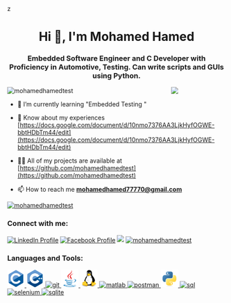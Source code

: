 z<h1 align="center"> Hi 👋, I'm Mohamed Hamed </h1>
<h3 align="center"> Embedded Software Engineer and C Developer with Proficiency in Automotive, Testing. Can write scripts and GUIs using Python.</h3>
<img src="https://github.com/mohamedabusrea/mohamedabusrea/blob/master/profile-img.png" align="right" width="25%"/>
<p align="left"> <img src="https://komarev.com/ghpvc/?username=mohamedhamedtest&label=Profile%20views&color=0e75b6&style=flat" alt="mohamedhamedtest" /> </p>

- 🌱 I’m currently learning "Embedded Testing "
  
- 📄 Know about my experiences [https://docs.google.com/document/d/10nmo7376AA3LjkHyfOGWE-bbtHDbTm44/edit](https://docs.google.com/document/d/10nmo7376AA3LjkHyfOGWE-bbtHDbTm44/edit)
 
- 👨‍💻 All of my projects are available at [https://github.com/mohamedhamedtest](https://github.com/mohamedhamedtest)

- 📫 How to reach me **mohamedhamed77770@gmail.com**

<p align="left"> <a href="https://github.com/ryo-ma/github-profile-trophy"><img src="https://github-profile-trophy.vercel.app/?username=mohamedhamedtest" alt="mohamedhamedtest" /></a> 
</p>

<h3 align="left">Connect with me:</h3>
<p align="left">
<a href="https://www.linkedin.com/in/mohamed-hamed-13818526b//" target="_blank" rel="noopener noreferrer"><img align="center" src="https://raw.githubusercontent.com/rahuldkjain/github-profile-readme-generator/master/src/images/icons/Social/linked-in-alt.svg" alt="LinkedIn Profile" height="50" width="50" /></a>
<a href="https://www.facebook.com/https://www.facebook.com/profile.php?id=61552022208006&mibextid=ZbWKwL/" target="_blank"><img align="center" src="https://raw.githubusercontent.com/rahuldkjain/github-profile-readme-generator/master/src/images/icons/Social/facebook.svg" alt="Facebook Profile" height="50" width="50" /></a>
 <a href="https://twitter.com/@mohamed70022725"><img src="https://img.shields.io/badge/twitter-%231FA1F1?style=flat&logo=twitter&logoColor=white"/></a>
<a href="https://www.hackerrank.com/profile/mohamedhamed7771" target="blank"><img align="center" src="https://raw.githubusercontent.com/rahuldkjain/github-profile-readme-generator/master/src/images/icons/Social/hackerrank.svg" alt="mohamedhamedtest" height="50" width="50" /></a>
</p>

<h3 align="left">Languages and Tools:</h3>
<p align="left"> <a href="https://www.cprogramming.com/" target="_blank" rel="noreferrer"> <img src="https://raw.githubusercontent.com/devicons/devicon/master/icons/c/c-original.svg" alt="c" width="40" height="40"/> </a> <a href="https://www.w3schools.com/cpp/" target="_blank" rel="noreferrer"> <img src="https://raw.githubusercontent.com/devicons/devicon/master/icons/cplusplus/cplusplus-original.svg" alt="cplusplus" width="40" height="40"/> </a> <a href="https://git-scm.com/" target="_blank" rel="noreferrer"> <img src="https://www.vectorlogo.zone/logos/git-scm/git-scm-icon.svg" alt="git" width="40" height="40"                                                                                                                                                                                                   href="https://www.java.com" target="_blank" rel="noreferrer"> <img src="https://raw.githubusercontent.com/devicons/devicon/master/icons/java/java-original.svg" alt="java" width="40" height="40"/> </a> <a href="https://www.linux.org/" target="_blank" rel="noreferrer"> <img src="https://raw.githubusercontent.com/devicons/devicon/master/icons/linux/linux-original.svg" alt="linux" width="40" height="40"/> </a> <a href="https://www.mathworks.com/" target="_blank" rel="noreferrer"> <img src="https://upload.wikimedia.org/wikipedia/commons/2/21/Matlab_Logo.png" alt="matlab" width="40" height="40"/> </a> <a href="https://postman.com" target="_blank" rel="noreferrer"> <img src="https://www.vectorlogo.zone/logos/getpostman/getpostman-icon.svg" alt="postman" width="40" height="40"/> </a> <a href="https://www.python.org" target="_blank" rel="noreferrer"> <img src="https://raw.githubusercontent.com/devicons/devicon/master/icons/python/python-original.svg" alt="python" width="40" height="40"/> </a> <a href="https://sql.org/" target="_blank" rel="noreferrer"> <img src="https://upload.wikimedia.org/wikipedia/commons/0/0b/Qt_logo_2016.svg" alt="sql" width="40" height="40"/> </a> <a href="https://www.selenium.dev" target="_blank" rel="noreferrer"> <img src="https://raw.githubusercontent.com/detain/svg-logos/780f25886640cef088af994181646db2f6b1a3f8/svg/selenium-logo.svg" alt="selenium" width="40" height="40"/> </a> <a href="https://www.sqlite.org/" target="_blank" rel="noreferrer"> <img src="https://www.vectorlogo.zone/logos/sqlite/sqlite-icon.svg" alt="sqlite" width="40" height="40"/> </a> </p>

